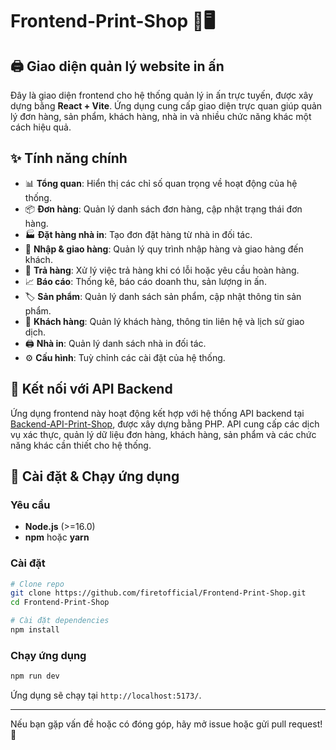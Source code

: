 # Frontend-Print-Shop 🎨🖥️

## 🖨️ Giao diện quản lý website in ấn

Đây là giao diện frontend cho hệ thống quản lý in ấn trực tuyến, được xây dựng bằng **React + Vite**. Ứng dụng cung cấp giao diện trực quan giúp quản lý đơn hàng, sản phẩm, khách hàng, nhà in và nhiều chức năng khác một cách hiệu quả.

## ✨ Tính năng chính
- 📊 **Tổng quan**: Hiển thị các chỉ số quan trọng về hoạt động của hệ thống.
- 📦 **Đơn hàng**: Quản lý danh sách đơn hàng, cập nhật trạng thái đơn hàng.
- 🏭 **Đặt hàng nhà in**: Tạo đơn đặt hàng từ nhà in đối tác.
- 🚚 **Nhập & giao hàng**: Quản lý quy trình nhập hàng và giao hàng đến khách.
- 🔄 **Trả hàng**: Xử lý việc trả hàng khi có lỗi hoặc yêu cầu hoàn hàng.
- 📈 **Báo cáo**: Thống kê, báo cáo doanh thu, sản lượng in ấn.
- 🏷️ **Sản phẩm**: Quản lý danh sách sản phẩm, cập nhật thông tin sản phẩm.
- 👥 **Khách hàng**: Quản lý khách hàng, thông tin liên hệ và lịch sử giao dịch.
- 🖨️ **Nhà in**: Quản lý danh sách nhà in đối tác.
- ⚙️ **Cấu hình**: Tuỳ chỉnh các cài đặt của hệ thống.

## 🔗 Kết nối với API Backend
Ứng dụng frontend này hoạt động kết hợp với hệ thống API backend tại [Backend-API-Print-Shop](https://github.com/firetofficial/Backend-API-Print-Shop), được xây dựng bằng PHP. API cung cấp các dịch vụ xác thực, quản lý dữ liệu đơn hàng, khách hàng, sản phẩm và các chức năng khác cần thiết cho hệ thống.

## 🚀 Cài đặt & Chạy ứng dụng
### Yêu cầu
- **Node.js** (>=16.0)
- **npm** hoặc **yarn**

### Cài đặt
```bash
# Clone repo
git clone https://github.com/firetofficial/Frontend-Print-Shop.git
cd Frontend-Print-Shop

# Cài đặt dependencies
npm install
```

### Chạy ứng dụng
```bash
npm run dev
```
Ứng dụng sẽ chạy tại `http://localhost:5173/`.

---

Nếu bạn gặp vấn đề hoặc có đóng góp, hãy mở issue hoặc gửi pull request! 🚀
